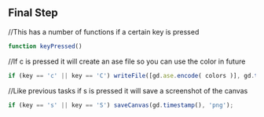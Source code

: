 ## Final Step

//This has a number of functions if a certain key is pressed

```js
function keyPressed()
```

//If c is pressed it will create an ase file so you can use the color in future

```js
if (key == 'c' || key == 'C') writeFile([gd.ase.encode( colors )], gd.timestamp(), 'ase');
```

//Like previous tasks if s is pressed it will save a screenshot of the canvas

```js
if (key == 's' || key == 'S') saveCanvas(gd.timestamp(), 'png');
```
